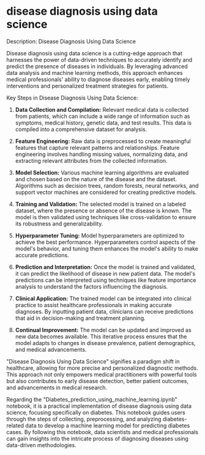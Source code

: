 # disease diagnosis using data science
Description: Disease Diagnosis Using Data Science

Disease diagnosis using data science is a cutting-edge approach that harnesses the power of data-driven techniques to accurately identify and predict the presence of diseases in individuals. By leveraging advanced data analysis and machine learning methods, this approach enhances medical professionals' ability to diagnose diseases early, enabling timely interventions and personalized treatment strategies for patients.

Key Steps in Disease Diagnosis Using Data Science:

1. **Data Collection and Compilation:** Relevant medical data is collected from patients, which can include a wide range of information such as symptoms, medical history, genetic data, and test results. This data is compiled into a comprehensive dataset for analysis.

2. **Feature Engineering:** Raw data is preprocessed to create meaningful features that capture relevant patterns and relationships. Feature engineering involves handling missing values, normalizing data, and extracting relevant attributes from the collected information.

3. **Model Selection:** Various machine learning algorithms are evaluated and chosen based on the nature of the disease and the dataset. Algorithms such as decision trees, random forests, neural networks, and support vector machines are considered for creating predictive models.

4. **Training and Validation:** The selected model is trained on a labeled dataset, where the presence or absence of the disease is known. The model is then validated using techniques like cross-validation to ensure its robustness and generalizability.

5. **Hyperparameter Tuning:** Model hyperparameters are optimized to achieve the best performance. Hyperparameters control aspects of the model's behavior, and tuning them enhances the model's ability to make accurate predictions.

6. **Prediction and Interpretation:** Once the model is trained and validated, it can predict the likelihood of disease in new patient data. The model's predictions can be interpreted using techniques like feature importance analysis to understand the factors influencing the diagnosis.

7. **Clinical Application:** The trained model can be integrated into clinical practice to assist healthcare professionals in making accurate diagnoses. By inputting patient data, clinicians can receive predictions that aid in decision-making and treatment planning.

8. **Continual Improvement:** The model can be updated and improved as new data becomes available. This iterative process ensures that the model adapts to changes in disease prevalence, patient demographics, and medical advancements.

"Disease Diagnosis Using Data Science" signifies a paradigm shift in healthcare, allowing for more precise and personalized diagnostic methods. This approach not only empowers medical practitioners with powerful tools but also contributes to early disease detection, better patient outcomes, and advancements in medical research.

Regarding the "Diabetes_prediction_using_machine_learning.ipynb" notebook, it is a practical implementation of disease diagnosis using data science, focusing specifically on diabetes. This notebook guides users through the steps of collecting, preprocessing, and analyzing diabetes-related data to develop a machine learning model for predicting diabetes cases. By following this notebook, data scientists and medical professionals can gain insights into the intricate process of diagnosing diseases using data-driven methodologies.
